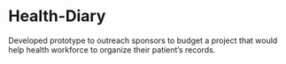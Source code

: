 # Health-Diary
Developed prototype to outreach sponsors to budget a project that  would help health workforce to organize their patient’s records.
